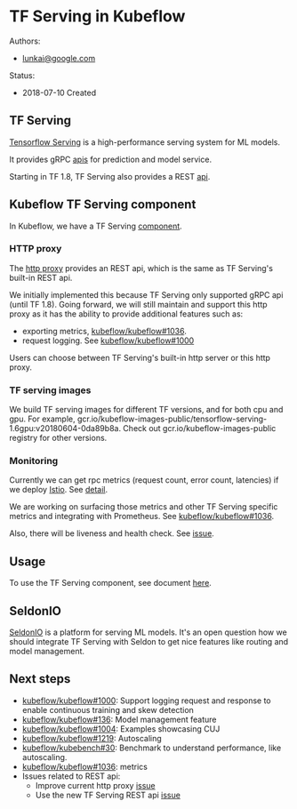 # TF Serving in Kubeflow

Authors:

- lunkai@google.com

Status:

- 2018-07-10 Created

## TF Serving
[Tensorflow Serving](https://github.com/tensorflow/serving)
is a high-performance serving system for ML models.

It provides gRPC [apis](https://github.com/tensorflow/serving/tree/master/tensorflow_serving/apis)
for prediction and model service.

Starting in TF 1.8, TF Serving also provides a REST [api](https://github.com/tensorflow/serving/blob/master/tensorflow_serving/g3doc/api_rest.md).

## Kubeflow TF Serving component

In Kubeflow, we have a TF Serving [component](https://github.com/kubeflow/kubeflow/tree/master/kubeflow/tf-serving).

### HTTP proxy
The [http proxy](https://github.com/kubeflow/kubeflow/tree/master/components/k8s-model-server/http-proxy)
provides an REST api, which is the same as TF Serving's built-in REST api.

We initially implemented this because TF Serving only supported gRPC api (until
TF 1.8). Going forward, we will still maintain and support this http proxy as
it has the ability to provide additional features such as:
- exporting metrics, [kubeflow/kubeflow#1036](https://github.com/kubeflow/kubeflow/issues/1036).
- request logging. See
  [kubeflow/kubeflow#1000](https://github.com/kubeflow/kubeflow/issues/1000)

Users can choose between TF Serving's built-in http server or this http proxy.

### TF serving images

We build TF serving images for different TF versions, and for both cpu and gpu.
For example, gcr.io/kubeflow-images-public/tensorflow-serving-1.6gpu:v20180604-0da89b8a.
Check out gcr.io/kubeflow-images-public registry for other versions.

### Monitoring

Currently we can get rpc metrics (request count, error count, latencies) if we
deploy [Istio](https://istio.io/).
See [detail](https://github.com/kubeflow/kubeflow/blob/master/components/k8s-model-server/istio-integration.md).

We are working on surfacing those metrics and other TF Serving specific metrics and integrating with Prometheus.
See [kubeflow/kubeflow#1036](https://github.com/kubeflow/kubeflow/issues/1036).

Also, there will be liveness and health check. See
[issue](https://github.com/kubeflow/kubeflow/issues/368).

## Usage
To use the TF Serving component, see document [here](https://github.com/kubeflow/kubeflow/blob/master/components/k8s-model-server/README.md).

## SeldonIO
[SeldonIO](https://github.com/SeldonIO/seldon-core) is a platform for serving ML
models. It's an open question how we should integrate TF Serving with
Seldon to get nice features like routing and model management.

## Next steps
- [kubeflow/kubeflow#1000](https://github.com/kubeflow/kubeflow/issues/1000): Support logging request and response
to enable continuous training and skew detection
- [kubeflow/kubeflow#136](https://github.com/kubeflow/kubeflow/issues/136): Model management feature
- [kubeflow/kubeflow#1004](https://github.com/kubeflow/kubeflow/issues/1004): Examples showcasing CUJ
- [kubeflow/kubeflow#1219](https://github.com/kubeflow/kubeflow/issues/1219): Autoscaling
- [kubeflow/kubebench#30](https://github.com/kubeflow/kubebench/issues/30): Benchmark to understand performance, like
  autoscaling.
- [kubeflow/kubeflow#1036](https://github.com/kubeflow/kubeflow/issues/1036): metrics
- Issues related to REST api:
  - Improve current http proxy [issue](https://github.com/kubeflow/kubeflow/issues/198)
  - Use the new TF Serving REST api [issue](https://github.com/kubeflow/kubeflow/issues/896)
